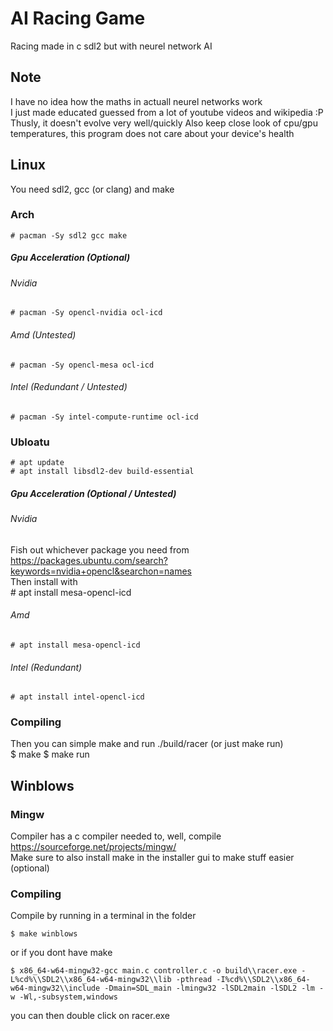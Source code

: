 # AI Racing Game
Racing made in c sdl2 but with neurel network AI

## Note
I have no idea how the maths in actuall neurel networks work  
I just made educated guessed from a lot of youtube videos and wikipedia :P  
Thusly, it doesn't evolve very well/quickly
Also keep close look of cpu/gpu temperatures, this program does not care about your device's health

## Linux
You need sdl2, gcc (or clang) and make

### Arch
    # pacman -Sy sdl2 gcc make
##### Gpu Acceleration (Optional)
###### Nvidia
    # pacman -Sy opencl-nvidia ocl-icd
###### Amd (Untested)
    # pacman -Sy opencl-mesa ocl-icd
###### Intel (Redundant / Untested)
    # pacman -Sy intel-compute-runtime ocl-icd
    
### Ubloatu
    # apt update
    # apt install libsdl2-dev build-essential
##### Gpu Acceleration (Optional / Untested)
###### Nvidia
Fish out whichever package you need from  
https://packages.ubuntu.com/search?keywords=nvidia+opencl&searchon=names  
Then install with  
	# apt install mesa-opencl-icd
###### Amd
	# apt install mesa-opencl-icd
###### Intel (Redundant)
	# apt install intel-opencl-icd

### Compiling
Then you can simple make and run ./build/racer (or just make run)  
    $ make
    $ make run
    
## Winblows  

### Mingw
Compiler has a c compiler needed to, well, compile  
https://sourceforge.net/projects/mingw/  
Make sure to also install make in the installer gui to make stuff easier (optional)  

### Compiling
Compile by running in a terminal in the folder  

    $ make winblows
or if you dont have make  

    $ x86_64-w64-mingw32-gcc main.c controller.c -o build\\racer.exe -L%cd%\\SDL2\\x86_64-w64-mingw32\\lib -pthread -I%cd%\\SDL2\\x86_64-w64-mingw32\\include -Dmain=SDL_main -lmingw32 -lSDL2main -lSDL2 -lm -w -Wl,-subsystem,windows
you can then double click on racer.exe
